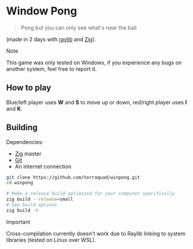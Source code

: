 # Window Pong

> Pong but you can only see what's near the ball

(made in 2 days with [raylib](https://raylib.com) and [Zig](https://ziglang.org)).

> [!NOTE]
> This game was only tested on Windows, if you experience any bugs on another system, feel free to report it.

## How to play

Blue/left player uses **W** and **S** to move up or down, red/right player uses **I** and **K**.

## Building

Dependencies:

- [Zig](https://ziglang.org) master
- [Git](https://git-scm.com)
- An internet connection

```sh
git clone https://github.com/terraquad/winpong.git
cd winpong

# Make a release build optimized for your computer specifically
zig build --release=small
# See build options
zig build -h
```

> [!IMPORTANT]
> Cross-compilation currently doesn't work due to Raylib linking to system libraries (tested on Linux over WSL).
